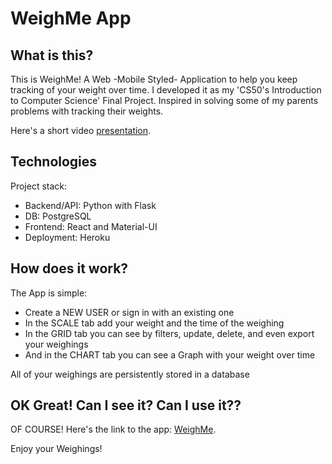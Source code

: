 # WeighMe App

## What is this?
This is WeighMe! A Web -Mobile Styled- Application to help you keep tracking of your weight over time.
I developed it as my 'CS50's Introduction to Computer Science' Final Project.
Inspired in solving some of my parents problems with tracking their weights.

Here's a short video [presentation](https://www.youtube.com/watch?v=r1dwkZt882o).
	
## Technologies
Project stack:
* Backend/API: Python with Flask
* DB: PostgreSQL
* Frontend: React and Material-UI
* Deployment: Heroku

## How does it work?
The App is simple:
* Create a NEW USER or sign in with an existing one
* In the SCALE tab add your weight and the time of the weighing
* In the GRID tab you can see by filters, update, delete, and even export your weighings
* And in the CHART tab you can see a Graph with your weight over time

All of your weighings are persistently stored in a database

## OK Great! Can I see it? Can I use it??
OF COURSE! Here's the link to the app: [WeighMe](https://weighme.herokuapp.com/).

Enjoy your Weighings!